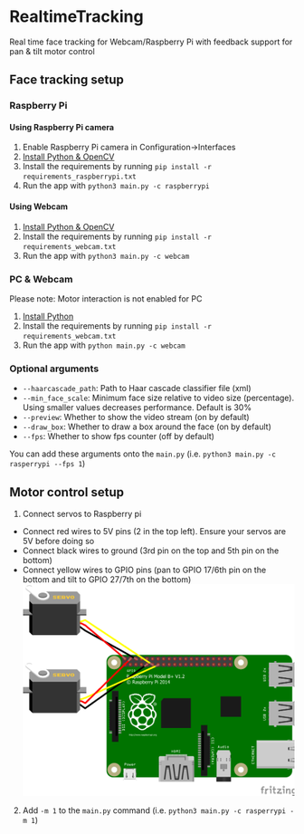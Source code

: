 # RealtimeTracking

Real time face tracking for Webcam/Raspberry Pi with feedback support for pan & tilt motor control

## Face tracking setup

### Raspberry Pi

#### Using Raspberry Pi camera
1. Enable Raspberry Pi camera in Configuration->Interfaces
2. [Install Python & OpenCV](https://www.pyimagesearch.com/2019/09/16/install-opencv-4-on-raspberry-pi-4-and-raspbian-buster/) 
3. Install the requirements by running `pip install -r requirements_raspberrypi.txt`
4. Run the app with `python3 main.py -c raspberrypi`

#### Using Webcam
1. [Install Python & OpenCV](https://www.pyimagesearch.com/2019/09/16/install-opencv-4-on-raspberry-pi-4-and-raspbian-buster/) 
3. Install the requirements by running `pip install -r requirements_webcam.txt`
4. Run the app with `python3 main.py -c webcam`

### PC & Webcam
Please note: Motor interaction is not enabled for PC
1. [Install Python](https://www.python.org/downloads/)
2. Install the requirements by running `pip install -r requirements_webcam.txt`
3. Run the app with `python main.py -c webcam`

### Optional arguments
- `--haarcascade_path`: Path to Haar cascade classifier file (xml)
- `--min_face_scale`: Minimum face size relative to video size (percentage). Using smaller values decreases performance. Default is 30%
- `--preview`: Whether to show the video stream (on by default)
- `--draw_box`: Whether to draw a box around the face (on by default)
- `--fps`: Whether to show fps counter (off by default)

You can add these arguments onto the `main.py` (i.e. `python3 main.py -c rasperrypi --fps 1`)

## Motor control setup
1. Connect servos to Raspberry pi
- Connect red wires to 5V pins (2 in the top left). Ensure your servos are 5V before doing so
- Connect black wires to ground (3rd pin on the top and 5th pin on the bottom)
- Connect yellow wires to GPIO pins (pan to GPIO 17/6th pin on the bottom and tilt to GPIO 27/7th on the bottom)
![Wiring](wiring.png "Wiring")
2. Add `-m 1` to the `main.py` command (i.e. `python3 main.py -c rasperrypi -m 1`)
